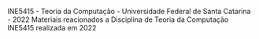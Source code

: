 INE5415 - Teoria da Computação - Universidade Federal de Santa Catarina - 2022
Materiais reacionados a Disciplina de Teoria da Computação INE5415 realizada em 2022
